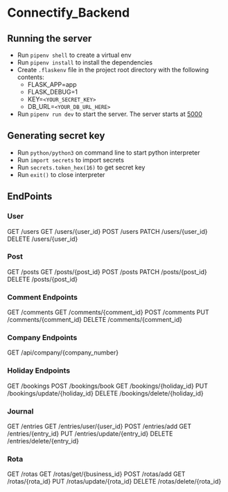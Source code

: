 # Connectify_Backend
## Running the server
- Run `pipenv shell` to create a virtual env
- Run `pipenv install` to install the dependencies
- Create `.flaskenv` file in the project root directory with the following contents:
    - FLASK_APP=app
    - FLASK_DEBUG=1
    - KEY=`<YOUR_SECRET_KEY>`
    - DB_URL=`<YOUR_DB_URL_HERE>`
- Run `pipenv run dev` to  start the server. The server starts at [5000](http://127.0.0.1:5000)

## Generating secret key
- Run `python/python3` on command line to start python interpreter
- Run `import secrets` to import secrets
- Run `secrets.token_hex(16)` to get secret key
- Run `exit()` to close interpreter

## EndPoints 

### User 

GET    /users
GET    /users/{user_id}
POST   /users
PATCH  /users/{user_id}
DELETE /users/{user_id}

### Post

GET    /posts
GET    /posts/{post_id}
POST   /posts
PATCH  /posts/{post_id}
DELETE /posts/{post_id}

### Comment Endpoints

GET    /comments
GET    /comments/{comment_id}
POST   /comments
PUT    /comments/{comment_id}
DELETE /comments/{comment_id}

### Company Endpoints

GET    /api/company/{company_number}

### Holiday Endpoints

GET    /bookings
POST   /bookings/book
GET    /bookings/{holiday_id}
PUT    /bookings/update/{holiday_id}
DELETE /bookings/delete/{holiday_id}

### Journal 

GET    /entries
GET    /entries/user/{user_id}
POST   /entries/add
GET    /entries/{entry_id}
PUT    /entries/update/{entry_id}
DELETE /entries/delete/{entry_id}

### Rota 

GET    /rotas
GET    /rotas/get/{business_id}
POST   /rotas/add
GET    /rotas/{rota_id}
PUT    /rotas/update/{rota_id}
DELETE /rotas/delete/{rota_id}

